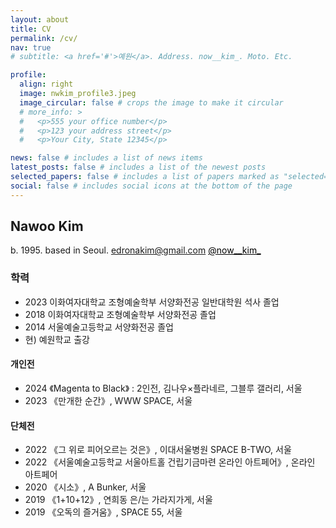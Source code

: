 ```yaml
---
layout: about
title: CV
permalink: /cv/
nav: true
# subtitle: <a href='#'>예원</a>. Address. now__kim_. Moto. Etc.

profile:
  align: right
  image: nwkim_profile3.jpeg
  image_circular: false # crops the image to make it circular
  # more_info: >
  #   <p>555 your office number</p>
  #   <p>123 your address street</p>
  #   <p>Your City, State 12345</p>

news: false # includes a list of news items
latest_posts: false # includes a list of the newest posts
selected_papers: false # includes a list of papers marked as "selected={true}"
social: false # includes social icons at the bottom of the page
---
```




<!-- ## 개요
* 연락처: [이메일, 전화번호 등] -->


<!-- ## Education -->
<!-- --- -->

## **Nawoo** Kim
b. 1995.
based in Seoul.
<a href="mailto:edronakim@gmail.com" style="color: black;">edronakim@gmail.com</a>
<a href="https://www.instagram.com/now__kim_" style="color: black;">@now__kim_</a>

### 학력
- 2023 이화여자대학교 조형예술학부 서양화전공 일반대학원 석사 졸업
- 2018 이화여자대학교 조형예술학부 서양화전공 졸업
- 2014 서울예술고등학교 서양화전공 졸업
- 현\) 예원학교 출강

#### 개인전
- 2024 《Magenta to Black》 : 2인전, 김나우×플라네르, 그블루 갤러리, 서울
- 2023 《만개한 순간》, WWW SPACE, 서울
 
#### 단체전
- 2022 《그 위로 피어오르는 것은》, 이대서울병원 SPACE B-TWO, 서울
- 2022 《서울예술고등학교 서울아트홀 건립기금마련 온라인 아트페어》, 온라인 아트페어
- 2020 《시소》, A Bunker, 서울
- 2019 《1\+10\+12》, 연희동 은/는 가라지가게, 서울
- 2019 《오독의 즐거움》, SPACE 55, 서울

